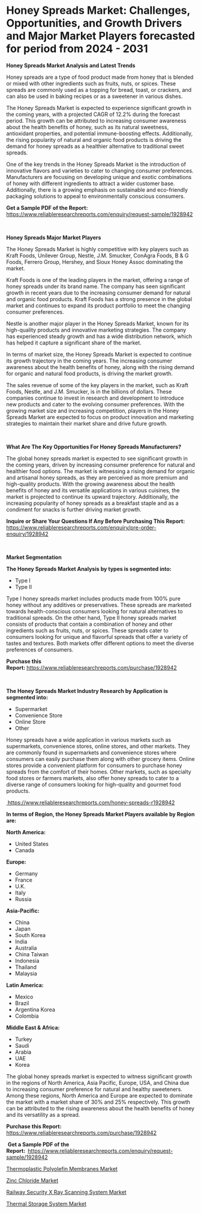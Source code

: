 <p><h1>Honey Spreads Market: Challenges, Opportunities, and Growth Drivers and Major Market Players forecasted for period from 2024 - 2031</h1></p><p><strong>Honey Spreads Market Analysis and Latest Trends</strong></p>
<p><p>Honey spreads are a type of food product made from honey that is blended or mixed with other ingredients such as fruits, nuts, or spices. These spreads are commonly used as a topping for bread, toast, or crackers, and can also be used in baking recipes or as a sweetener in various dishes.</p><p>The Honey Spreads Market is expected to experience significant growth in the coming years, with a projected CAGR of 12.2% during the forecast period. This growth can be attributed to increasing consumer awareness about the health benefits of honey, such as its natural sweetness, antioxidant properties, and potential immune-boosting effects. Additionally, the rising popularity of natural and organic food products is driving the demand for honey spreads as a healthier alternative to traditional sweet spreads.</p><p>One of the key trends in the Honey Spreads Market is the introduction of innovative flavors and varieties to cater to changing consumer preferences. Manufacturers are focusing on developing unique and exotic combinations of honey with different ingredients to attract a wider customer base. Additionally, there is a growing emphasis on sustainable and eco-friendly packaging solutions to appeal to environmentally conscious consumers.</p></p>
<p><strong>Get a Sample PDF of the Report:&nbsp;</strong> <a href="https://www.reliableresearchreports.com/enquiry/request-sample/1928942">https://www.reliableresearchreports.com/enquiry/request-sample/1928942</a></p>
<p>&nbsp;</p>
<p><strong>Honey Spreads Major Market Players</strong></p>
<p><p>The Honey Spreads Market is highly competitive with key players such as Kraft Foods, Unilever Group, Nestle, J.M. Smucker, ConAgra Foods, B & G Foods, Ferrero Group, Hershey, and Sioux Honey Assoc dominating the market.</p><p>Kraft Foods is one of the leading players in the market, offering a range of honey spreads under its brand name. The company has seen significant growth in recent years due to the increasing consumer demand for natural and organic food products. Kraft Foods has a strong presence in the global market and continues to expand its product portfolio to meet the changing consumer preferences.</p><p>Nestle is another major player in the Honey Spreads Market, known for its high-quality products and innovative marketing strategies. The company has experienced steady growth and has a wide distribution network, which has helped it capture a significant share of the market.</p><p>In terms of market size, the Honey Spreads Market is expected to continue its growth trajectory in the coming years. The increasing consumer awareness about the health benefits of honey, along with the rising demand for organic and natural food products, is driving the market growth.</p><p>The sales revenue of some of the key players in the market, such as Kraft Foods, Nestle, and J.M. Smucker, is in the billions of dollars. These companies continue to invest in research and development to introduce new products and cater to the evolving consumer preferences. With the growing market size and increasing competition, players in the Honey Spreads Market are expected to focus on product innovation and marketing strategies to maintain their market share and drive future growth.</p></p>
<p>&nbsp;</p>
<p><strong>What Are The Key Opportunities For Honey Spreads Manufacturers?</strong></p>
<p><p>The global honey spreads market is expected to see significant growth in the coming years, driven by increasing consumer preference for natural and healthier food options. The market is witnessing a rising demand for organic and artisanal honey spreads, as they are perceived as more premium and high-quality products. With the growing awareness about the health benefits of honey and its versatile applications in various cuisines, the market is projected to continue its upward trajectory. Additionally, the increasing popularity of honey spreads as a breakfast staple and as a condiment for snacks is further driving market growth.</p></p>
<p><strong>Inquire or Share Your Questions If Any Before Purchasing This Report:</strong> <a href="https://www.reliableresearchreports.com/enquiry/pre-order-enquiry/1928942">https://www.reliableresearchreports.com/enquiry/pre-order-enquiry/1928942</a></p>
<p>&nbsp;</p>
<p><strong>Market Segmentation</strong></p>
<p><strong>The Honey Spreads Market Analysis by types is segmented into:</strong></p>
<p><ul><li>Type I</li><li>Type II</li></ul></p>
<p><p>Type I honey spreads market includes products made from 100% pure honey without any additives or preservatives. These spreads are marketed towards health-conscious consumers looking for natural alternatives to traditional spreads. On the other hand, Type II honey spreads market consists of products that contain a combination of honey and other ingredients such as fruits, nuts, or spices. These spreads cater to consumers looking for unique and flavorful spreads that offer a variety of tastes and textures. Both markets offer different options to meet the diverse preferences of consumers.</p></p>
<p><strong>Purchase this Report:&nbsp;</strong><a href="https://www.reliableresearchreports.com/purchase/1928942">https://www.reliableresearchreports.com/purchase/1928942</a></p>
<p>&nbsp;</p>
<p><strong>The Honey Spreads Market Industry Research by Application is segmented into:</strong></p>
<p><ul><li>Supermarket</li><li>Convenience Store</li><li>Online Store</li><li>Other</li></ul></p>
<p><p>Honey spreads have a wide application in various markets such as supermarkets, convenience stores, online stores, and other markets. They are commonly found in supermarkets and convenience stores where consumers can easily purchase them along with other grocery items. Online stores provide a convenient platform for consumers to purchase honey spreads from the comfort of their homes. Other markets, such as specialty food stores or farmers markets, also offer honey spreads to cater to a diverse range of consumers looking for high-quality and gourmet food products.</p></p>
<p><a href="https://www.reliableresearchreports.com/honey-spreads-r1928942">&nbsp;https://www.reliableresearchreports.com/honey-spreads-r1928942</a></p>
<p><strong>In terms of Region, the Honey Spreads Market Players available by Region are:</strong></p>
<p>
    <p> <strong> North America: </strong>
        <ul>
            <li>United States</li>
            <li>Canada</li>
        </ul>
        </p> 
    <p> <strong> Europe: </strong>
        <ul>
            <li>Germany</li>
            <li>France</li>
            <li>U.K.</li>
            <li>Italy</li>
            <li>Russia</li>
        </ul>
        </p> 
    <p> <strong> Asia-Pacific: </strong>
        <ul>
            <li>China</li>
            <li>Japan</li>
            <li>South Korea</li>
            <li>India</li>
            <li>Australia</li>
            <li>China Taiwan</li>
            <li>Indonesia</li>
            <li>Thailand</li>
            <li>Malaysia</li>
        </ul>
        </p> 
    <p> <strong> Latin America: </strong>
        <ul>
            <li>Mexico</li>
            <li>Brazil</li>
            <li>Argentina Korea</li>
            <li>Colombia</li>
        </ul>
        </p> 
    <p> <strong> Middle East & Africa: </strong>
        <ul>
            <li>Turkey</li>
            <li>Saudi</li>
            <li>Arabia</li>
            <li>UAE</li>
            <li>Korea</li>
        </ul>
    </p>
    </p>
<p><p>The global honey spreads market is expected to witness significant growth in the regions of North America, Asia Pacific, Europe, USA, and China due to increasing consumer preference for natural and healthy sweeteners. Among these regions, North America and Europe are expected to dominate the market with a market share of 30% and 25% respectively. This growth can be attributed to the rising awareness about the health benefits of honey and its versatility as a spread.</p></p>
<p><strong>Purchase this Report: </strong><a href="https://www.reliableresearchreports.com/purchase/1928942">https://www.reliableresearchreports.com/purchase/1928942</a></p>
<p>&nbsp;<strong>Get a Sample PDF of the Report:&nbsp;&nbsp;</strong><a href="https://www.reliableresearchreports.com/enquiry/request-sample/1928942">https://www.reliableresearchreports.com/enquiry/request-sample/1928942</a></p>
<p><strong></strong></p>
<p><p><a href="https://www.linkedin.com/pulse/global-thermoplastic-polyolefin-membranes-industry-types-gvrpe">Thermoplastic Polyolefin Membranes Market</a></p><p><a href="https://www.linkedin.com/pulse/global-zinc-chloride-industry-types-applications-market-players-hjoie">Zinc Chloride Market</a></p><p><a href="https://github.com/YashRP12/Market-Research-Report-List-5/blob/main/railway-security-x-ray-scanning-system-market.md">Railway Security X Ray Scanning System Market</a></p><p><a href="https://github.com/xvyfpyhu18/Market-Research-Report-List-1/blob/main/thermal-storage-system-market.md">Thermal Storage System Market</a></p></p>